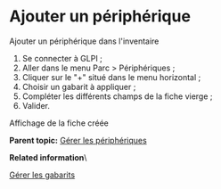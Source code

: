 Ajouter un périphérique
=======================

Ajouter un périphérique dans l'inventaire

1.  Se connecter à GLPI ;
2.  Aller dans le menu Parc \> Périphériques ;
3.  Cliquer sur le "+" situé dans le menu horizontal ;
4.  Choisir un gabarit à appliquer ;
5.  Compléter les différents champs de la fiche vierge ;
6.  Valider.

Affichage de la fiche créée

**Parent topic:** [Gérer les
périphériques](../glpi/inventory_peripheral.html "Les périphériques se gèrent depuis le menu Parc > Périphériques")

**Related information**\

[Gérer les gabarits](template.html "La gestion des gabarits dans GLPI")
